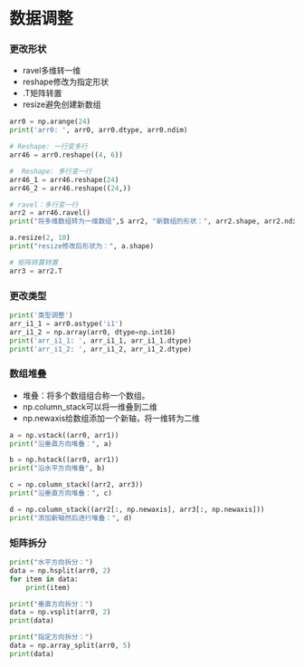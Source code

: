 # 数据调整

### 更改形状
- ravel多维转一维
- reshape修改为指定形状
- .T矩阵转置
- resize避免创建新数组
```python
arr0 = np.arange(24)
print('arr0: ', arr0, arr0.dtype, arr0.ndim)

# Reshape: 一行变多行
arr46 = arr0.reshape((4, 6))

#  Reshape: 多行变一行
arr46_1 = arr46.reshape(24)
arr46_2 = arr46.reshape((24,))

# ravel：多行变一行
arr2 = arr46.ravel()
print("将多维数组转为一维数组",S arr2, "新数组的形状：", arr2.shape, arr2.ndim)

a.resize(2, 10)
print("resize修改后形状为：", a.shape)

# 矩阵转置转置
arr3 = arr2.T
```
### 更改类型
```python
print('类型调整')
arr_i1_1 = arr0.astype('i1')
arr_i1_2 = np.array(arr0, dtype=np.int16)
print('arr_i1_1: ', arr_i1_1, arr_i1_1.dtype)
print('arr_i1_2: ', arr_i1_2, arr_i1_2.dtype)
```

### 数组堆叠
- 堆叠：将多个数组组合称一个数组。
-  np.column_stack可以将一维叠到二维
-  np.newaxis给数组添加一个新轴，将一维转为二维
```py
a = np.vstack((arr0, arr1))
print("沿垂直方向堆叠：", a)

b = np.hstack((arr0, arr1))
print("沿水平方向堆叠", b)

c = np.column_stack((arr2, arr3))
print("沿垂直方向堆叠：", c)

d = np.column_stack((arr2[:, np.newaxis], arr3[:, np.newaxis]))
print("添加新轴然后进行堆叠：", d)
```


### 矩阵拆分

```python
print("水平方向拆分：")
data = np.hsplit(arr0, 2)
for item in data:
    print(item)

print("垂直方向拆分：")
data = np.vsplit(arr0, 2)
print(data)

print("指定方向拆分：")
data = np.array_split(arr0, 5)
print(data)
```